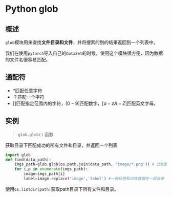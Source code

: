 # Python glob

## 概述

`glob`模块用来查找**文件目录和文件**，并将搜索的到的结果返回到一个列表中。

我们在使用`pytorch`导入自己的`DataSet`的时候，使用这个模块很方便，因为数据的文件名很容易匹配。

## 通配符

* $*$匹配任意字符
* $？$匹配一个字符
* $[]$匹配指定范围内的字符，$[0-9]$匹配数字，$[a-zA-Z]$匹配英文字母。

## 实例

> `glob.glob()` 函数

获取目录下匹配成功的所有文件和目录，并返回一个列表

```python
import glob
def find(data_path):
	imgs_path=glob.glob(os.path.join(data_path, 'image/*.png')) # 比如数据格式都是image/*.png
    for i,p in enumerate(imgs_path):
        image=imgs_path[i]
        label=image.replace('image','label') #一般标签和训练数据在一层目录
```

使用`os.listdir(path)`获取path目录下所有文件和目录。

